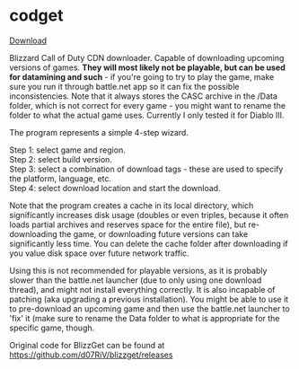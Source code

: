 # codget

[Download](https://github.com/felixbucket/codget/releases)

Blizzard Call of Duty CDN downloader. Capable of downloading upcoming versions of games. **They will most likely not be playable, but can be used for datamining and such** - if you're going to try to play the game, make sure you run it through battle.net app so it can fix the possible inconsistencies. Note that it always stores the CASC archive in the /Data folder, which is not correct for every game - you might want to rename the folder to what the actual game uses. Currently I only tested it for Diablo III.

The program represents a simple 4-step wizard.

Step 1: select game and region.  
Step 2: select build version.  
Step 3: select a combination of download tags - these are used to specify the platform, language, etc.  
Step 4: select download location and start the download.

Note that the program creates a cache in its local directory, which significantly increases disk usage (doubles or even triples, because it often loads partial archives and reserves space for the entire file), but re-downloading the game, or downloading future versions can take significantly less time. You can delete the cache folder after downloading if you value disk space over future network traffic.

Using this is not recommended for playable versions, as it is probably slower than the battle.net launcher (due to only using one download thread), and might not install everything correctly. It is also incapable of patching (aka upgrading a previous installation). You might be able to use it to pre-download an upcoming game and then use the battle.net launcher to 'fix' it (make sure to rename the Data folder to what is appropriate for the specific game, though.


Original code for BlizzGet can be found at https://github.com/d07RiV/blizzget/releases
